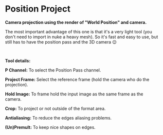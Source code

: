 # Position Project
<strong>Camera projection using the render of "World Position" and camera.</strong>

The most important advantage of this one is that it's a very light tool (you don't need to import in nuke a heavy mesh).
So it's fast and easy to use, but still has to have the position pass and the 3D camera 😉


<img class="aligncenter wp-image-2249 size-full" src="http://franklinvfx.com/wp-content/uploads/2017/11/v23.png" alt="" />
<img class="aligncenter wp-image-2249 size-full" src="http://franklinvfx.com/wp-content/uploads/2017/11/v42.png" alt="" />
<img class="aligncenter wp-image-2249 size-full" src="http://franklinvfx.com/wp-content/uploads/2017/11/v33.png" alt="" />

<strong>Tool details:</strong>

<strong>P Channel:</strong> To select the Position Pass channel.

<strong>Project Frame:</strong> Select the reference frame (hold the camera who do the projection).

<strong>Hold Image:</strong> To frame hold the input image as the same frame as the camera.

<strong>Crop:</strong> To project or not outside of the format area.

<strong>Antialiasing:</strong> To reduce the edges aliasing problems.

<strong>(Un)Premult:</strong> To keep nice shapes on edges.
